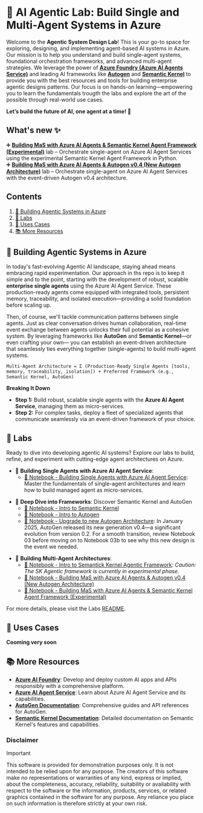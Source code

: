 <!-- markdownlint-disable MD033 -->

# 🤖  AI Agentic Lab: Build Single and Multi-Agent Systems in Azure

Welcome to the **Agentic System Design Lab**! This is your go-to space for exploring, designing, and implementing agent-based AI systems in Azure. Our mission is to help you understand and build single-agent systems, foundational orchestration frameworks, and advanced multi-agent strategies. We leverage the power of [**Azure Foundry (Azure AI Agents Service)**](https://azure.microsoft.com/en-us/products/ai-foundry/?msockid=0b24a995eaca6e7d3c1dbc1beb7e6fa8#Use-cases-and-Capabilities) and leading AI frameworks like [**Autogen**](https://microsoft.github.io/autogen/0.2/docs/Getting-Started/) and [**Semantic Kernel**](https://learn.microsoft.com/en-us/semantic-kernel/overview/) to provide you with the best resources and tools for building enterprise agentic designs patterns. Our focus is on hands-on learning—empowering you to learn the fundamentals trougth the labs and explore the art of the possible through real-world use cases.

**Let’s build the future of AI, one agent at a time! 🚀**

## What's new ✨

➕ [**Building MaS with Azure AI Agents & Semantic Kernel Agent Framework (Experimental)**](labs/03-building-multi-agent-systems/sk-and-azure-ai-agents.ipynb) lab – Orchestrate single-agent  on Azure AI Agent Services using the experimental Semantic Kernel Agent Framework in Python.  
➕ [**Building MaS with Azure AI Agents & Autogen v0.4 (New Autogen Architecture)**](labs/03-building-multi-agent-systems/autogen-and-azure-ai-agents.ipynb) lab – Orchestrate single-agent on Azure AI Agent Services with the event-driven Autogen v0.4 architecture.

## Contents

1. [🤖 Building Agentic Systems in Azure](#-building-agentic-systems-in-azure)
1. [🧪 Labs](#-labs)
1. [🚀 Uses Cases](#-getting-started)
1. [📚 More Resources](#-other-resources)

## 🤖 Building Agentic Systems in Azure

In today's fast-evolving Agentic AI landscape, staying ahead means embracing rapid experimentation. Our approach in ths repo is to keep it simple and to the point, starting with the development of robust, scalable **enterprise single agents** using the Azure AI Agent Service. These production-ready agents come equipped with integrated tools, persistent memory, traceability, and isolated execution—providing a solid foundation before scaling up.

Then, of course, we'll tackle communication patterns between single agents. Just as clear conversation drives human collaboration, real-time event exchange between agents unlocks their full potential as a cohesive system. By leveraging frameworks like **AutoGen** and **Semantic Kernel**—or even crafting your own— you can establish an event-driven architecture that seamlessly ties everything together (single-agents) to build multi-agent systems.

```text
Multi-Agent Architecture = Σ (Production-Ready Single Agents [tools, memory, traceability, isolation]) + Preferred Framework (e.g., Semantic Kernel, AutoGen)
```

**Breaking It Down**

- **Step 1:** Build robust, scalable single agents with the **Azure AI Agent Service**, managing them as micro-services.
- **Step 2:** For complex tasks, deploy a fleet of specialized agents that communicate seamlessly via an event-driven framework of your choice.

## 🧪 Labs
Ready to dive into developing agentic AI systems? Explore our labs to build, refine, and experiment with cutting-edge agent architectures on Azure.

+ 🧪 **Building Single Agents with Azure AI Agent Service**:  
   - [🧾 Notebook - Building Single Agents with Azure AI Agent Service](labs/01-azure-ai-agents/single-agent-with-azure-ai-agents.ipynb): Master the fundamentals of single-agent architectures and learn how to build managed agent as micro-services.
- 🧪 **Deep Dive into Frameworks**: Discover Semantic Kernel and AutoGen
   - [🧾 Notebook - Intro to Semantic Kernel](labs/02-frameworks/intro-to-semantic-kernel.ipynb)  
   + [🧾 Notebook - Intro to Autogen](labs/02-frameworks/intro-to-autogen-v2.ipynb)
   - [🧾 Notebook - Upgrade to new Autogen Architecture](labs/02-frameworks/upgrade-to-autogen-new-architecture.ipynb): In January 2025, AutoGen released its new generation v0.4—a significant evolution from version 0.2. For a smooth transition, review Notebook 03 before moving on to Notebook 03b to see why this new design is the event we needed.
+ 🧪 **Building Multi-Agent Architectures**:
   - [🧾 Notebook - Intro to Semantick Kernel Agentic Framework](labs/03-building-multi-agent-systems/sk-agent-framework.ipynb): *Caution: The SK Agentic framework is currently in experimental phase.*
   + [🧾 Notebook - Building MaS with Azure AI Agents & Autogen v0.4 (New Autogen Architecture)](labs/03-building-multi-agent-systems/autogen-and-azure-ai-agents.ipynb)
   - [🧾 Notebook - Building MaS with Azure AI Agents & Semantic Kernel Agent Framework (Experimental)](labs/03-building-multi-agent-systems/sk-and-azure-ai-agents.ipynb)

For more details, please visit the Labs [README](labs/README.md).

## 🚀 Uses Cases

**Cooming very soon**

## 📚 More Resources

- **[Azure AI Foundry](https://azure.microsoft.com/en-us/products/ai-foundry/?msockid=0b24a995eaca6e7d3c1dbc1beb7e6fa8#Use-cases-and-Capabilities)**: Develop and deploy custom AI apps and APIs responsibly with a comprehensive platform.
- **[Azure AI Agent Service](https://learn.microsoft.com/en-us/azure/ai-services/agents/overview)**: Learn about Azure AI Agent Service and its capabilities.
- **[AutoGen Documentation](https://microsoft.github.io/autogen/0.2/docs/Getting-Started/)**: Comprehensive guides and API references for AutoGen.
- **[Semantic Kernel Documentation](https://learn.microsoft.com/en-us/semantic-kernel/overview/)**: Detailed documentation on Semantic Kernel's features and capabilities.

### Disclaimer

> [!IMPORTANT]
> This software is provided for demonstration purposes only. It is not intended to be relied upon for any purpose. The creators of this software make no representations or warranties of any kind, express or implied, about the completeness, accuracy, reliability, suitability or availability with respect to the software or the information, products, services, or related graphics contained in the software for any purpose. Any reliance you place on such information is therefore strictly at your own risk.